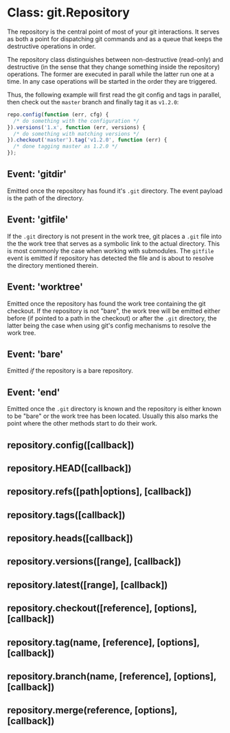 # Class: git.Repository

The repository is the central point of most of your git interactions.
It serves as both a point for dispatching git commands and as a queue
that keeps the destructive operations in order.

The repository class distinguishes between non-destructive (read-only)
and destructive (in the sense that they change something inside the
repository) operations. The former are executed in parall while the
latter run one at a time. In any case operations will be started in
the order they are triggered.

Thus, the following example will first read the git config and tags
in parallel, then check out the `master` branch and finally tag it
as `v1.2.0`:

```javascript
repo.config(function (err, cfg) {
  /* do something with the configuration */
}).versions('1.x', function (err, versions) {
  /* do something with matching versions */
}).checkout('master').tag('v1.2.0', function (err) {
  /* done tagging master as 1.2.0 */
});
```

## Event: 'gitdir'

Emitted once the repository has found it's `.git` directory. The event
payload is the path of the directory.

## Event: 'gitfile'

If the `.git` directory is not present in the work tree, git places a
`.git` file into the the work tree that serves as a symbolic link to
the actual directory. This is most commonly the case when working with
submodules. The `gitfile` event is emitted if repository has detected
the file and is about to resolve the directory mentioned therein.

## Event: 'worktree'

Emitted once the repository has found the work tree containing the git
checkout. If the repository is not "bare", the work tree will be emitted
either before (if pointed to a path in the checkout) or after the `.git`
directory, the latter being the case when using git's config mechanisms
to resolve the work tree.

## Event: 'bare'

Emitted _if_ the repository is a bare repository.

## Event: 'end'

Emitted once the `.git` directory is known and the repository is either
known to be "bare" or the work tree has been located. Usually this also
marks the point where the other methods start to do their work.

## repository.config([callback])

## repository.HEAD([callback])

## repository.refs([path|options], [callback])

## repository.tags([callback])

## repository.heads([callback])

## repository.versions([range], [callback])

## repository.latest([range], [callback])

## repository.checkout([reference], [options], [callback])

## repository.tag(name, [reference], [options], [callback])

## repository.branch(name, [reference], [options], [callback])

## repository.merge(reference, [options], [callback])

